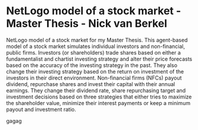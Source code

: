 # NetLogo model of a stock market - Master Thesis - Nick van Berkel
NetLogo model of a stock market for my Master Thesis. This agent-based model of a stock market simulates individual investors and non-financial, public firms. Investors (or shareholders) trade shares based on either a fundamentalist and chartist investing strategy and alter their price forecasts based on the accuracy of the investing strategy in the past. They also change their investing strategy based on the return on investment of the investors in their direct environment. Non-financial firms (NFCs) payout dividend, repurchase shares and invest their capital with their annual earnings. They change their dividend rate, share repurchasing target and investment decisions based on three strategies that either tries to maximize the shareholder value, minimize their interest payments or keep a minimum payout and investment ratio.

gagag
